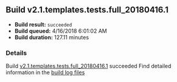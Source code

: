 ## Build v2.1.templates.tests.full_20180416.1
- **Build result:** `succeeded`
- **Build queued:** 4/16/2018 6:01:02 AM
- **Build duration:** 127.11 minutes
### Details
Build [v2.1.templates.tests.full_20180416.1](https://winappstudio.visualstudio.com/web/build.aspx?pcguid=a4ef43be-68ce-4195-a619-079b4d9834c2&builduri=vstfs%3a%2f%2f%2fBuild%2fBuild%2f25483) succeeded
Find detailed information in the [build log files](https://uwpctdiags.blob.core.windows.net/buildlogs/v2.1.templates.tests.full_20180416.1_logs.zip)
